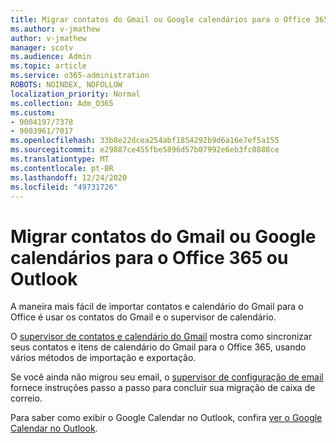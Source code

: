 ```yaml
---
title: Migrar contatos do Gmail ou Google calendários para o Office 365 ou Outlook
ms.author: v-jmathew
author: v-jmathew
manager: scotv
ms.audience: Admin
ms.topic: article
ms.service: o365-administration
ROBOTS: NOINDEX, NOFOLLOW
localization_priority: Normal
ms.collection: Adm_O365
ms.custom:
- 9004197/7378
- 9003961/7017
ms.openlocfilehash: 33b8e22dcea254abf1854292b9d6a16e7ef5a155
ms.sourcegitcommit: e29887ce455fbe5896d57b07992e6eb3fc0888ce
ms.translationtype: MT
ms.contentlocale: pt-BR
ms.lasthandoff: 12/24/2020
ms.locfileid: "49731726"
---
```

# <a name="migrate-gmail-contacts-or-google-calendars-to-office-365-or-outlook"></a>Migrar contatos do Gmail ou Google calendários para o Office 365 ou Outlook

A maneira mais fácil de importar contatos e calendário do Gmail para o Office é usar os contatos do Gmail e o supervisor de calendário.

O [supervisor de contatos e calendário do Gmail](https://go.microsoft.com/fwlink/?linkid=2134386) mostra como sincronizar seus contatos e itens de calendário do Gmail para o Office 365, usando vários métodos de importação e exportação.

Se você ainda não migrou seu email, o [supervisor de configuração de email](https://go.microsoft.com/fwlink/?linkid=2133951) fornece instruções passo a passo para concluir sua migração de caixa de correio.

Para saber como exibir o Google Calendar no Outlook, confira [ver o Google Calendar no Outlook](https://go.microsoft.com/fwlink/?linkid=2083939).
